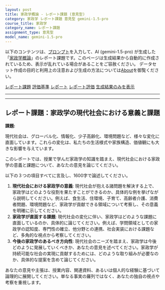 ```yaml
---
layout: post
title: 家政学概論 - レポート課題 (意見型)
category: 家政学 レポート課題 意見型 gemini-1.5-pro
course_title: 家政学
category_name: レポート課題
assignment_type: 意見型
model_name: gemini-1.5-pro
---
```


以下のコンテンツは、[プロンプト](https://github.com/takedatoshiyuki/synthetic_assignments/tree/main/generated/家政学/gemini-1.5-pro/prompt_レポート課題-意見型.md)を入力して、AI (gemini-1.5-pro) が生成した「[家政学概論](/contents/家政学/)」のレポート課題です。このページは生成結果から自動的に作成されているため、表示が乱れている場合があることをご容赦ください。
データセット作成の目的と利用上の注意および生成の方法については[About](/About)を御覧ください。

[レポート課題](../レポート課題-意見型)
[評価基準](../評価基準-意見型)
[レポート](../レポート-意見型)
[レポート評価](../レポート評価-意見型)
[生成結果のみを表示](https://github.com/takedatoshiyuki/synthetic_assignments/tree/main/generated/家政学/gemini-1.5-pro/レポート課題-意見型.md)
  

***
***
  
## レポート課題：家政学の現代社会における意義と課題

**課題:**

現代社会は、グローバル化、情報化、少子高齢化、環境問題など、様々な変化に直面しています。これらの変化は、私たちの生活様式や家族構造、価値観にも大きな影響を与えています。

このレポートでは、授業で学んだ家政学の知識を踏まえ、現代社会における家政学の意義と課題について、あなたの意見を論じてください。

以下の３つの項目すべてに言及し、1600字で論述してください。

1. **現代社会における家政学の意義**: 現代社会が抱える諸問題を解決する上で、家政学はどのような役割を果たすことができるのか、具体的な例を挙げながら説明してください。例えば、食生活、住環境、子育て、高齢者介護、消費者問題、環境問題など、家政学が貢献できる領域について考察し、その意義を明確に示してください。
2. **家政学が直面する課題**: 現代社会の変化に伴い、家政学はどのような課題に直面しているのか、具体的に論じてください。例えば、学問領域としての家政学の認知度、専門性の確立、他分野との連携、社会実装における課題など、多角的な視点から考察してください。
3. **今後の家政学のあるべき方向性**:  現代社会のニーズを踏まえ、家政学は今後どのように発展していくべきか、あなたの意見を述べてください。家政学が持続可能な社会の実現に貢献するためには、どのような取り組みが必要なのか、具体的な提案を含めて論じてください。


あなたの意見や主張は、授業内容、関連資料、あるいは個人的な経験に基づいて論理的に展開してください。単なる事実の羅列ではなく、あなたの独自の視点や考察を重視します。
